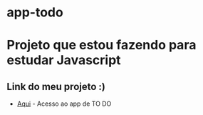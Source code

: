 # app-todo

# Projeto que estou fazendo para estudar Javascript

## Link do meu projeto  :)

* [Aqui](https://wevertoum.github.io/app-todo/) - Acesso ao app de TO DO
